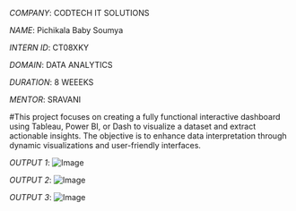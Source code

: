 *COMPANY*: CODTECH IT SOLUTIONS

*NAME*: Pichikala Baby Soumya 

*INTERN ID*: CT08XKY

*DOMAIN*: DATA ANALYTICS

*DURATION*: 8 WEEEKS

*MENTOR*: SRAVANI

#This project focuses on creating a fully functional interactive dashboard using Tableau, Power BI, or Dash to visualize a dataset and extract actionable insights. The objective is to enhance data interpretation through dynamic visualizations and user-friendly interfaces.

*OUTPUT 1*: ![Image](https://github.com/user-attachments/assets/2ca9656d-b88a-4790-9213-ebcb050fe774)

*OUTPUT 2*: ![Image](https://github.com/user-attachments/assets/d744f888-33b2-4642-9e5f-cce182409be0)

*OUTPUT 3*: ![Image](https://github.com/user-attachments/assets/33dd173f-b970-45c2-93dd-8b8e23f3fc41)
